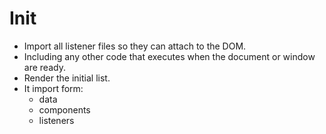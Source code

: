# Init

- Import all listener files so they can attach to the DOM.
- Including any other code that executes when the document or window are ready.
- Render the initial list.
- It import form:
  - data
  - components
  - listeners
